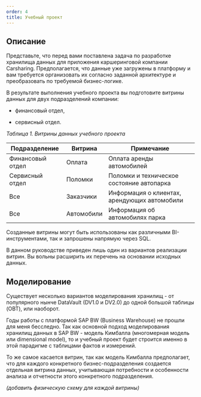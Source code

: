 ```yaml
---
order: 4
title: Учебный проект
---
```


## **Описание**

Представьте, что перед вами поставлена задача по разработке хранилища данных для приложения каршеринговой компании Carsharing. Предполагается, что данные уже загружены в платформу и вам требуется организовать их согласно заданной архитектуре и преобразовать по требуемой бизнес-логике.

В результате выполнения учебного проекта вы подготовите витрины данных для двух подразделений компании:

-  финансовый отдел,

-  сервисный отдел.

*Таблица 1. Витрины данных учебного проекта*

| **Подразделение** | **Витрина** | **Примечание**                               |
|-------------------|-------------|----------------------------------------------|
| Финансовый отдел  | Оплата      | Оплата аренды автомобилей                    |
| Сервисный отдел   | Поломки     | Поломки и техническое состояние автопарка    |
| Все               | Заказчики   | Информация о клиентах, арендующих автомобили |
| Все               | Автомобили  | Информация об автомобилях парка              |

Созданные витрины могут быть использованы как различными BI-инструментами, так и запрошены напрямую через SQL.

<note type="lab" title="Примечание">

В данном руководстве приведен лишь один из вариантов реализации витрин. Вы вольны расширить их перечень на основании исходных данных.

</note>

## **Моделирование**

Существует несколько вариантов моделирования хранилищ - от популярного нынче DataVault (DV1.0 и DV2.0) до одной большой таблицы (OBT), или наоборот.

Годы работы с платформой SAP BW (Business Warehouse) не прошли для меня бесследно. Так как основной подход моделирования хранилищ данных в SAP BW - модель Кимбалла (многомерная модель или dimensional model), то и учебный проект будет строится именно в этой парадигме с таблицами фактов и измерений.

То же самое касается витрин, так как модель Кимбалла предполагает, что для каждого конкретного бизнес-подразделения создается отдельная витрина данных, учитывающая потребности и особенности анализа и отчетности этого конкретного подразделения.

*(добавить физическую схему для каждой витрины)*